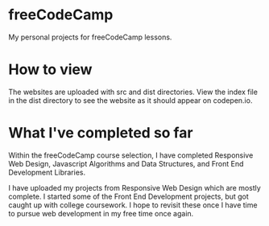 # freeCodeCamp
My personal projects for freeCodeCamp lessons.

# How to view
The websites are uploaded with src and dist directories. View the index file in the dist directory to see the website as it should appear on codepen.io.

# What I've completed so far
Within the freeCodeCamp course selection, I have completed Responsive Web Design, Javascript Algorithms and Data Structures, and Front End Development Libraries.

I have uploaded my projects from Responsive Web Design which are mostly complete. I started some of the Front End Development projects, but got caught up
with college coursework. I hope to revisit these once I have time to pursue web development in my free time once again.
